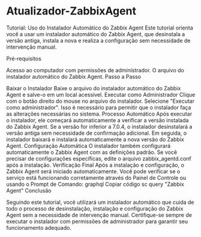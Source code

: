 # Atualizador-ZabbixAgent
Tutorial: Uso do Instalador Automático do Zabbix Agent
Este tutorial orienta você a usar um instalador automático do Zabbix Agent, que desinstala a versão antiga, instala a nova e realiza a configuração sem necessidade de intervenção manual.

Pré-requisitos

Acesso ao computador com permissões de administrador.
O arquivo do instalador automático do Zabbix Agent.
Passo a Passo

Baixar o Instalador
Baixe o arquivo do instalador automático do Zabbix Agent e salve-o em um local acessível.
Executar como Administrador
Clique com o botão direito do mouse no arquivo do instalador.
Selecione "Executar como administrador". Isso é necessário para permitir que o instalador faça as alterações necessárias no sistema.
Processo Automático
Após executar o instalador, ele começará automaticamente a verificar a versão instalada do Zabbix Agent.
Se a versão for inferior a 7.0.4, o instalador desinstalará a versão antiga sem necessidade de confirmação adicional.
Em seguida, o instalador baixará e instalará automaticamente a nova versão do Zabbix Agent.
Configuração Automática
O instalador também configurará automaticamente o Zabbix Agent com as definições padrão. Se você precisar de configurações específicas, edite o arquivo zabbix_agentd.conf após a instalação.
Verificação Final
Após a instalação e configuração, o Zabbix Agent será iniciado automaticamente.
Você pode verificar se o serviço está funcionando corretamente através do Painel de Controle ou usando o Prompt de Comando:
graphql
Copiar código
sc query "Zabbix Agent"
Conclusão

Seguindo este tutorial, você utilizará um instalador automático que cuida de todo o processo de desinstalação, instalação e configuração do Zabbix Agent sem a necessidade de intervenção manual. Certifique-se sempre de executar o instalador com permissões de administrador para garantir seu funcionamento adequado.
